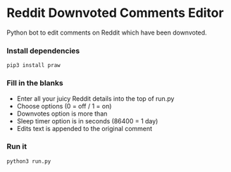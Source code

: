 # Reddit Downvoted Comments Editor

Python bot to edit comments on Reddit which have been downvoted.


### Install dependencies

    pip3 install praw

### Fill in the blanks     

- Enter all your juicy Reddit details into the top of run.py
- Choose options (0 = off / 1 = on)
- Downvotes option is more than
- Sleep timer option is in seconds (86400 = 1 day)
- Edits text is appended to the original comment

### Run it

    python3 run.py
